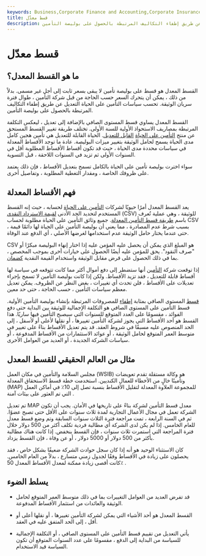```yaml
---
keywords: Business,Corporate Finance and Accounting,Corporate Insurance
title: قسط معدّل
description: القسط المعدل هو قسط بوليصة التأمين على الحياة التي يتم تعديلها عن طريق إطفاء التكاليف المرتبطة بالحصول على بوليصة التأمين.
---
```


# قسط معدّل
## ما هو القسط المعدل؟

القسط المعدل هو قسط على بوليصة تأمين لا يبقى بسعر ثابت إلى أجل غير مسمى. بدلاً من ذلك ، يمكن أن يتحرك السعر حسب الحاجة من قبل شركة التأمين ، طوال فترة سريان الوثيقة. تحسب سياسات التأمين على الحياة التعديل عن طريق إطفاء التكاليف المرتبطة بالحصول على بوليصة التأمين.

القسط المعدل يساوي قسط المستوى الصافي بالإضافة إلى تعديل ، ليعكس التكلفة المرتبطة بمصاريف الاستحواذ الأولية للسنة الأولى. تختلف طريقة تغيير القسط المستحق عن منتج [التأمين على الحياة](/adjustable-life-insurance) [القابل للتعديل](/adjustable-life-insurance). الحياة القابلة للتعديل هي تأمين هجين كامل مدى الحياة يسمح لحامل الوثيقة بتغيير ميزات البوليصة. عادة ما توجد الأقساط المعدلة في سياسات محددة مدى الحياة ، حيث قد تكون أقساط الأقساط المطلوبة أقل في السنوات الأولى ثم تزيد في السنوات اللاحقة ، قبل التسوية.

سواء اخترت بوليصة تأمين على الحياة بالكامل تسمح بتعديل الأقساط ، فإن ذلك يعتمد على ظروفك الخاصة ، ومقدار التغطية المطلوبة ، وتفاصيل أخرى.

## فهم الأقساط المعدلة

يعد القسط المعدل أمرًا حيويًا لشركات [التأمين على الحياة](/lifeinsurance) لحسابه ، حيث إنه القسط المستخدم لتحديد الحد الأدنى [لقيمة الاسترداد النقدي](/cashsurrendervalue) (CSV) للوثيقة ، وهي عملية تُعرف باسم [طريقة قسط التأمين المعدلة](/adjustedpremiummethod). جميع وثائق التأمين على الحياة مطلوبة لحساب CSV بسبب شرط عدم المصادرة ، مما يعني أن بوليصة التأمين على الحياة لها دائمًا قيمة ، حتى عندما يختار حامل الوثيقة عدم استخدامها لغرضها الأصلي ، أي الدفع عند الوفاة.

CSV هو المبلغ الذي يمكن أن يحصل عليه المؤمن عليه إذا اختار إنهاء البوليصة مبكرًا أو "صرف النقود". يحق للمؤمن عليه أيضًا الحصول على خيارات أخرى بموجب المخصص ، بما في ذلك الحصول على قرض مقابل الوثيقة واستخدام القيمة النقدية [كضمان](/collateral).

إذا توقعت شركة [التأمين](/insurance) أنها ستضطر إلى دفع أموال أكثر مما كانت تتوقعه في سياسة لها أقساط قابلة للتعديل ، فقد تزيد الأقساط. ولكن إذا كانت بوليصة التأمين لا تسمح بإجراء تعديلات على الأقساط ، فلن تحدث أي تغييرات ، بغض النظر عن الظروف. يمكن تعديل معظم سياسات التأمين ، حسب الحاجة ، حتى حد معين.

[قسط](/premium) المستوى الصافي بمثابة [إطفاء](/amortization) للمصروفات المرتبطة بإنشاء بوليصة التأمين الأولية. قسط التأمين على المستوى الصافي هو التكلفة الإجمالية للوثيقة بين البداية حتى دفع الفوائد ، مقسومًا على العدد المتوقع للسنوات التي سيصبح التأمين فيها ساريًا. هذا القسط هو أحد الأقساط التي يجوز لشركة التأمين تغييرها ، أو نقلها لأعلى أو لأسفل ، إلى الحد المنصوص عليه مسبقًا في شروط العقد. قد يتم تعديل الأقساط بناءً على تغيير في متوسط العمر المتوقع لحامل الوثيقة ، أو عوائد الاستثمارات من الأقساط المدفوعة ، أو سياسات الشركة الجديدة ، أو العديد من العوامل الأخرى.

## مثال من العالم الحقيقي للقسط المعدل

مجلس السلامة والتأمين في مكان العمل (WSIB) هو وكالة مستقلة تقدم تعويضات وتأمينًا خالٍ من الأخطاء للعمال الكنديين. استخدمت خطة قسط الاستحقاق المعدلة (MAP) للمجموعة العلاوة المعدلة لتقليل الأقساط بنسبة تصل إلى 10٪ في أماكن العمل التي تم العثور على بيئات آمنة .

تم تعديل MAP معدل قسط التأمين لشركة بناءً على تاريخها في الأمان. يجب أن تكون الشركة تعمل في مجال الأعمال التجارية لمدة ثلاث سنوات على الأقل حتى تصبح عضوًا. ثم في السنة الرابعة ، تمت مراجعة فترة الثلاث سنوات السابقة وتم وضع قسط معدل للعام الخامس. إذا لم يكن لدى الشركة أي مطالبة فردية تكلف أكثر من 500 دولار خلال فترة المراجعة التي استمرت ثلاث سنوات ، فإن القسط ينخفض. إذا كانت هناك مطالبة بأكثر من 500 دولار أو 5000 دولار ، أو عن وفاة ، فإن القسط يزداد.

كان الاستثناء الوحيد هو أنه إذا كان سجل حوادث الشركة ضعيفًا بشكل خاص ، فقد يحصلون على زيادة في الأقساط وفقًا لجدول زمني متسارع ، بدلاً من العام الخامس. كانت أقصى زيادة ممكنة لمعدل الأقساط المعدل 50٪ .

## يسلط الضوء

- قد تفرض العديد من العوامل التغييرات بما في ذلك متوسط العمر المتوقع لحامل الوثيقة والعائدات من استثمار الأقساط المدفوعة.

- القسط المعدل هو أحد الأشياء التي يمكن لشركة التأمين تغييرها ، أو نقلها أعلى أو أقل ، إلى الحد المتفق عليه في العقد.

- يأتي التعديل من تقييم قسط التأمين على المستوى الصافي ، أو التكلفة الإجمالية للسياسة من البداية إلى الدفع ، مقسومًا على عدد السنوات المتوقع أن تكون السياسة قيد الاستخدام.

